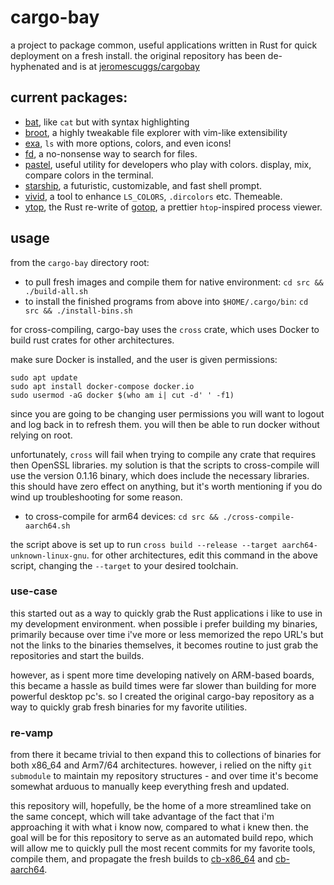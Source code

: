 # cargo-bay

a project to package common, useful applications written in Rust for quick deployment on a fresh install. the original repository has been de-hyphenated and is at [jeromescuggs/cargobay]

## current packages:

- [bat], like `cat` but with syntax highlighting
- [broot], a highly tweakable file explorer with vim-like extensibility
- [exa], `ls` with more options, colors, and even icons!
- [fd], a no-nonsense way to search for files. 
- [pastel], useful utility for developers who play with colors. display, mix, compare colors in the terminal. 
- [starship], a futuristic, customizable, and fast shell prompt. 
- [vivid], a tool to enhance `LS_COLORS`, `.dircolors` etc. Themeable. 
- [ytop], the Rust re-write of [gotop](https://github.com/cjbassi/gotop), a prettier `htop`-inspired process viewer. 

[bat]: https://github.com/sharkdp/bat
[broot]: https://github.com/Canop/broot
[exa]: https://github.com/sharkdp/exa
[fd]: https://github.com/sharkdp/fd
[pastel]: https://github.com/sharkdp/pastel
[starship]: https://github.com/starship/starship
[vivid]: https://github.com/sharkdp/vivid
[ytop]: https://github.com/cjbassi/ytop

## usage

from the `cargo-bay` directory root: 

- to pull fresh images and compile them for native environment: `cd src && ./build-all.sh`
- to install the finished programs from above into `$HOME/.cargo/bin`: `cd src && ./install-bins.sh`

for cross-compiling, cargo-bay uses the `cross` crate, which uses Docker to build rust crates for other architectures. 

make sure Docker is installed, and the user is given permissions: 

```
sudo apt update
sudo apt install docker-compose docker.io
sudo usermod -aG docker $(who am i| cut -d' ' -f1)
```

since you are going to be changing user permissions you will want to logout and log back in to refresh them. you will then be able to run docker without relying on root. 

unfortunately, `cross` will fail when trying to compile any crate that requires then OpenSSL libraries. my solution is that the scripts to cross-compile will use the version 0.1.16 binary, which does include the necessary libraries. this should have zero effect on anything, but it's worth mentioning if you do wind up troubleshooting for some reason. 

- to cross-compile for arm64 devices: `cd src && ./cross-compile-aarch64.sh`

the script above is set up to run `cross build --release --target aarch64-unknown-linux-gnu`. for other architectures, edit this command in the above script, changing the `--target` to your desired toolchain.

### use-case

this started out as a way to quickly grab the Rust applications i like to use in my development environment. when possible i prefer building my binaries, primarily because over time i've more or less memorized the repo URL's but not the links to the binaries themselves, it becomes routine to just grab the repositories and start the builds. 

however, as i spent more time developing natively on ARM-based boards, this became a hassle as build times were far slower than building for more powerful desktop pc's. so I created the original cargo-bay repository as a way to quickly grab fresh binaries for my favorite utilities. 

### re-vamp

from there it became trivial to then expand this to collections of binaries for both x86_64 and Arm7/64 architectures. however, i relied on the nifty `git submodule` to maintain my repository structures - and over time it's become somewhat arduous to manually keep everything fresh and updated. 

this repository will, hopefully, be the home of a more streamlined take on the same concept, which will take advantage of the fact that i'm approaching it with what i know now, compared to what i knew then. the goal will be for this repository to serve as an automated build repo, which will allow me to quickly pull the most recent commits for my favorite tools, compile them, and propagate the fresh builds to [cb-x86_64] and [cb-aarch64]. 



[jeromescuggs/cargobay]: https://github.com/jeromescuggs/cargobay  
[cb-x86_64]: https://github.com/jeromescuggs/cb-x86_64
[cb-aarch64]: https://github.com/jeromescuggs/cb-aarch64
